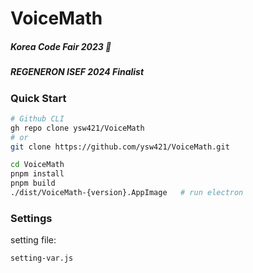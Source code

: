 # VoiceMath
##### Korea Code Fair 2023 🥉
##### REGENERON ISEF 2024 Finalist

### Quick Start
```bash
# Github CLI
gh repo clone ysw421/VoiceMath
# or
git clone https://github.com/ysw421/VoiceMath.git

cd VoiceMath
pnpm install
pnpm build
./dist/VoiceMath-{version}.AppImage   # run electron
```

### Settings
setting file:
```
setting-var.js
```
